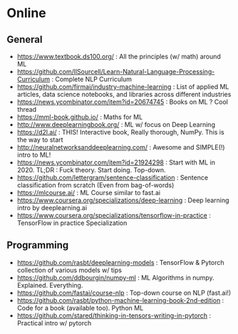 Online
======

General
-------

- https://www.textbook.ds100.org/ : All the principles (w/ math) around ML
- https://github.com/llSourcell/Learn-Natural-Language-Processing-Curriculum : Complete NLP Curriculum
- https://github.com/firmai/industry-machine-learning : List of applied ML articles, data science notebooks, and libraries across different industries
- https://news.ycombinator.com/item?id=20674745 : Books on ML ? Cool thread
- https://mml-book.github.io/ : Maths for ML
- http://www.deeplearningbook.org/ : ML w/ focus on Deep Learning
- https://d2l.ai/ : THIS! Interactive book, Really thorough, NumPy. This is the way to start
- http://neuralnetworksanddeeplearning.com/ : Awesome and SIMPLE(!) intro to ML!
- https://news.ycombinator.com/item?id=21924298 : Start with ML in 2020. TL;DR : Fuck theory. Start doing. Top-down.
- https://github.com/lettergram/sentence-classification : Sentence classification from scratch (Even from bag-of-words)
- https://mlcourse.ai/ : ML Course similar to fast.ai 
- https://www.coursera.org/specializations/deep-learning : Deep learning intro by deeplearning.ai
- https://www.coursera.org/specializations/tensorflow-in-practice : TensorFlow in practice Specialization


Programming
-----------

- https://github.com/rasbt/deeplearning-models : TensorFlow & Pytorch collection of various models w/ tips
- https://github.com/ddbourgin/numpy-ml : ML Algorithms in numpy. Explained. Everything.
- https://github.com/fastai/course-nlp : Top-down course on NLP (fast.ai!)
- https://github.com/rasbt/python-machine-learning-book-2nd-edition : Code for a book (available too). Python ML
- https://github.com/stared/thinking-in-tensors-writing-in-pytorch : Practical intro w/ pytorch
